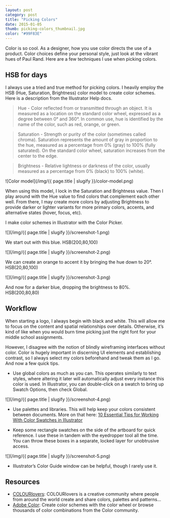 ```yaml
---
layout: post
category: post
title: "Picking Colors"
date: 2015-01-05
thumb: picking-colors_thumbnail.jpg
color: "#99F83E"
---
```


Color is so cool. As a designer, how you use color directs the use of a product. Color choices define your personal style, just look at the vibrant hues of Paul Rand. Here are a few techniques I use when picking colors.

## HSB for days

I always use a tried and true method for picking colors. I heavily employ the HSB (Hue, Saturation, Brightness) color model to create color schemes. Here is a description from the Illustrator Help docs.

> Hue - Color reflected from or transmitted through an object. It is measured as a location on the standard color wheel, expressed as a degree between 0° and 360°. In common use, hue is identified by the name of the color, such as red, orange, or green.

> Saturation - Strength or purity of the color (sometimes called chroma). Saturation represents the amount of gray in proportion to the hue, measured as a percentage from 0% (gray) to 100% (fully saturated). On the standard color wheel, saturation increases from the center to the edge.

> Brightness - Relative lightness or darkness of the color, usually measured as a percentage from 0% (black) to 100% (white).

![Color model](/img/{{ page.title | slugify }}/color-model.png)

When using this model, I lock in the Saturation and Brightness value. Then I play around with the Hue value to find colors that complement each other well. From there, I may create more colors by adjusting Brightness to provide darker or lighter variants for more primary colors, accents, and alternative states (hover, focus, etc).

I make color schemes in Illustrator with the Color Picker.

![](/img/{{ page.title | slugify }}/screenshot-1.png)

We start out with this blue. HSB(200,80,100)

![](/img/{{ page.title | slugify }}/screenshot-2.png)

We can create an orange to accent it by bringing the hue down to 20°. HSB(20,80,100)

![](/img/{{ page.title | slugify }}/screenshot-3.png)

And now for a darker blue, dropping the brightness to 80%. HSB(200,80,80)

## Workflow

When starting a logo, I always begin with black and white. This will allow me to focus on the content and spatial relationships over details. Otherwise, it’s kind of like when you would burn time picking just the right font for your middle school assignments.

However, I disagree with the notion of blindly wireframing interfaces without color. Color is hugely important in discerning UI elements and establishing contrast, so I always select my colors beforehand and tweak them as I go.
And now a few quick tips.

- Use global colors as much as you can. This operates similarly to text styles, where altering it later will automatically adjust every instance this color is used. In Illustrator, you can double-click on a swatch to bring up Swatch Options, then check Global.

![](/img/{{ page.title | slugify }}/screenshot-4.png)

- Use palettes and libraries. This will help keep your colors consistent between documents. More on that here: [10 Essential Tips for Working With Color Swatches in Illustrator](http://creativepro.com/10-essential-tips-for-working-with-color-swatches-illustrator/)

- Keep some rectangle swatches on the side of the artboard for quick reference. I use these in tandem with the eyedropper tool all the time. You can throw these boxes in a separate, locked layer for unobtrusive access.

![](/img/{{ page.title | slugify }}/screenshot-5.png)

- Illustrator’s Color Guide window can be helpful, though I rarely use it.

## Resources

- [COLOURlovers](http://www.colourlovers.com): COLOURlovers is a creative community where people from around the world create and share colors, palettes and patterns…
- [Adobe Color](http://color.adobe.com): Create color schemes with the color wheel or browse thousands of color combinations from the Color community.
